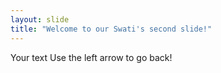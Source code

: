 ```yaml
---
layout: slide
title: "Welcome to our Swati's second slide!"
---
```

Your text
Use the left arrow to go back!
